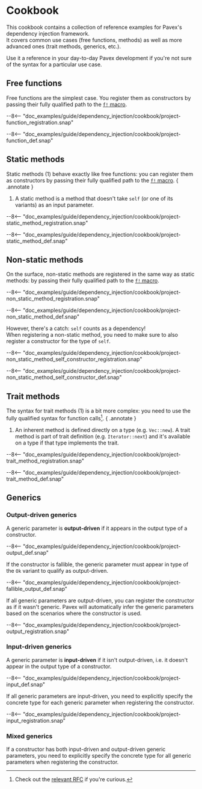 # Cookbook

This cookbook contains a collection of reference examples for Pavex's dependency injection framework.  
It covers common use cases (free functions, methods) as well as more advanced ones (trait methods, generics, etc.).

Use it a reference in your day-to-day Pavex development if you're not sure of the syntax for a particular use case.

## Free functions

Free functions are the simplest case.
You register them as constructors by passing their fully qualified path to the [`f!` macro][f!].

--8<-- "doc_examples/guide/dependency_injection/cookbook/project-function_registration.snap"

--8<-- "doc_examples/guide/dependency_injection/cookbook/project-function_def.snap"

## Static methods

Static methods (1) behave exactly like free functions:
you can register them as constructors by passing their fully qualified path to the [`f!` macro][f!].
{ .annotate }

1. A static method is a method that doesn't take `self` (or one of its variants) as an input parameter.

--8<-- "doc_examples/guide/dependency_injection/cookbook/project-static_method_registration.snap"

--8<-- "doc_examples/guide/dependency_injection/cookbook/project-static_method_def.snap"

## Non-static methods

On the surface, non-static methods are registered in the same way as static methods: 
by passing their fully qualified path to the [`f!` macro][f!].

--8<-- "doc_examples/guide/dependency_injection/cookbook/project-non_static_method_registration.snap"

--8<-- "doc_examples/guide/dependency_injection/cookbook/project-non_static_method_def.snap"

However, there's a catch: `self` counts as a dependency!  
When registering a non-static method, you need to make sure to also register a constructor
for the type of `self`.

--8<-- "doc_examples/guide/dependency_injection/cookbook/project-non_static_method_self_constructor_registration.snap"

--8<-- "doc_examples/guide/dependency_injection/cookbook/project-non_static_method_self_constructor_def.snap"

## Trait methods

The syntax for trait methods (1) is a bit more complex: you need to use the fully qualified syntax
for function calls[^ufcs].
{ .annotate }

1. An inherent method is defined directly on a type (e.g. `Vec::new`).
   A trait method is part of trait definition (e.g. `Iterator::next`) and it's available
   on a type if that type implements the trait.

--8<-- "doc_examples/guide/dependency_injection/cookbook/project-trait_method_registration.snap"

--8<-- "doc_examples/guide/dependency_injection/cookbook/project-trait_method_def.snap"


## Generics

### Output-driven generics

A generic parameter is **output-driven** if it appears in the output type of a constructor.  

--8<-- "doc_examples/guide/dependency_injection/cookbook/project-output_def.snap"

If the constructor is fallible, the generic parameter must appear in type of the `Ok` variant to
qualify as output-driven.

--8<-- "doc_examples/guide/dependency_injection/cookbook/project-fallible_output_def.snap"

If all generic parameters are output-driven, you can register the constructor
as if it wasn't generic. Pavex will automatically infer the generic parameters
based on the scenarios where the constructor is used.

--8<-- "doc_examples/guide/dependency_injection/cookbook/project-output_registration.snap"

### Input-driven generics

A generic parameter is **input-driven** if it isn't output-driven, i.e. it doesn't appear in the output type of a 
constructor.  

--8<-- "doc_examples/guide/dependency_injection/cookbook/project-input_def.snap"

If all generic parameters are input-driven, you need to explicitly specify
the concrete type for each generic parameter when registering the constructor.

--8<-- "doc_examples/guide/dependency_injection/cookbook/project-input_registration.snap"

### Mixed generics

If a constructor has both input-driven and output-driven generic parameters,
you need to explicitly specify the concrete type for all generic parameters
when registering the constructor.


[f!]: ../../api_reference/pavex/macro.f!.html
[^ufcs]: Check out the [relevant RFC](https://github.com/rust-lang/rfcs/blob/master/text/0132-ufcs.md) if you're curious.